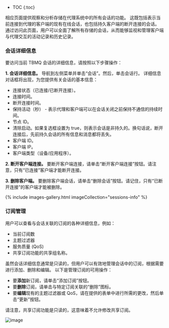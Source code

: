 * TOC
{:toc}

相应页面提供观察和分析存储在代理系统中的所有会话的功能。
这既包括表示当前连接到代理的客户端的现有在线会话，也包括持久客户端的断开连接的会话。
通过访问此页面，用户可以全面了解所有存储的会话，从而能够监视和管理客户端与代理交互的活动记录和历史记录。

### 会话详细信息

要访问当前 TBMQ 会话的详细信息，请按照以下步骤操作：

**1. 会话详细信息。** 导航到左侧菜单并单击“会话”。然后，单击会话行。
详细信息对话框将出现，为您提供有关会话的基本信息：
* 连接状态（已连接/已断开连接）。
* 连接时间。
* 断开连接时间。
* 保持活动（秒） - 表示代理和客户端可以在会话关闭之前保持不通信的持续时间。
* 节点 ID。
* 清除启动。如果复选框设置为 true，则表示会话是非持久的。换句话说，断开连接后，先前持久会话的所有信息和消息都将丢失。
* 客户端 ID。
* 客户端 IP。
* 客户端类型（设备/应用程序）。

**2. 断开客户端连接。** 要断开客户端连接，请单击“断开客户端连接”按钮。请注意，只有“已连接”客户端才能断开连接。

**3. 删除客户端。** 要删除客户端会话，请单击“删除会话”按钮。请记住，只有“已断开连接”的客户端才能被删除。

{% include images-gallery.html imageCollection="sessions-info" %}

### 订阅管理

用户可以查看与会话关联的订阅的各种详细信息，例如：
* 当前订阅数
* 主题过滤器
* 服务质量 (QoS)
* 共享订阅功能的共享组名称。

虽然会话详细信息通常是只读的，但用户可以有效地管理会话中的订阅，根据需要进行添加、删除和编辑。
以下是管理订阅的可用操作：
* 要**添加**新订阅，请单击“添加订阅”按钮。
* 要**删除**订阅，请单击与特定订阅关联的“删除”图标。
* 要**编辑**现有的主题过滤器或 QoS，请在提供的表单中进行所需的更改，然后单击“更新”按钮。

请注意，共享订阅功能是只读的，这意味着不允许修改共享订阅。

![image](/images/mqtt-broker/user-guide/ui/session-subscriptions-1.png)